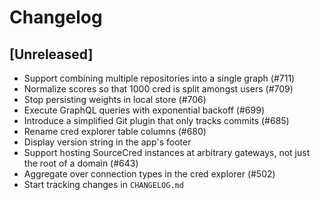 # Changelog

## [Unreleased]
- Support combining multiple repositories into a single graph (#711)
- Normalize scores so that 1000 cred is split amongst users (#709)
- Stop persisting weights in local store (#706)
- Execute GraphQL queries with exponential backoff (#699)
- Introduce a simplified Git plugin that only tracks commits (#685)
- Rename cred explorer table columns (#680)
- Display version string in the app's footer
- Support hosting SourceCred instances at arbitrary gateways, not just
  the root of a domain (#643)
- Aggregate over connection types in the cred explorer (#502)
- Start tracking changes in `CHANGELOG.md`
<!-- Please add new entries to the _top_ of this section. -->

